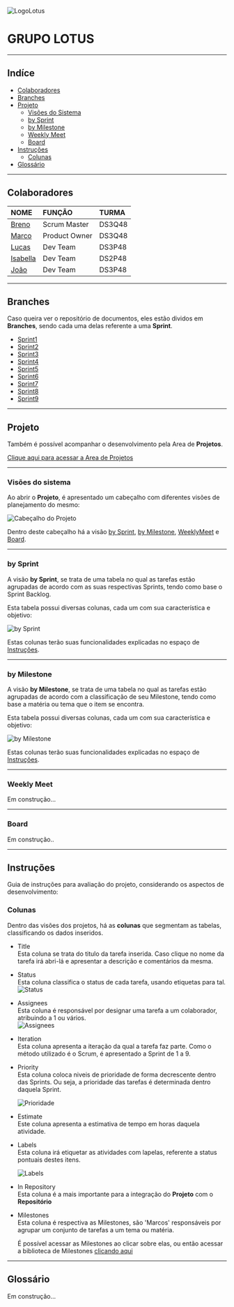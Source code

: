 ![LogoLotus](https://github.com/BrenoGramacho/PIM2024DOCS/assets/165579352/ade7424a-23d2-4c09-a780-6125ba12a537)

# GRUPO LOTUS

***

## Indíce

* [Colaboradores](https://github.com/BrenoGramacho/PIM2024DOCS?tab=readme-ov-file#colaboradores)  
* [Branches](https://github.com/BrenoGramacho/PIM2024DOCS?tab=readme-ov-file#branches)  
* [Projeto](https://github.com/BrenoGramacho/PIM2024DOCS?tab=readme-ov-file#projeto)  
  * [Visões do Sistema](https://github.com/BrenoGramacho/PIM2024DOCS?tab=readme-ov-file#vis%C3%B5es-do-sistema)  
  * [by Sprint](https://github.com/BrenoGramacho/PIM2024DOCS?tab=readme-ov-file#by-sprint)  
  * [by Milestone](https://github.com/BrenoGramacho/PIM2024DOCS?tab=readme-ov-file#by-milestone)  
  * [Weekly Meet](https://github.com/BrenoGramacho/PIM2024DOCS?tab=readme-ov-file#weekly-meet)  
  * [Board](https://github.com/BrenoGramacho/PIM2024DOCS?tab=readme-ov-file#board)  
* [Instruções](https://github.com/BrenoGramacho/PIM2024DOCS?tab=readme-ov-file#instru%C3%A7%C3%B5es)
  * [Colunas](https://github.com/BrenoGramacho/PIM2024DOCS?tab=readme-ov-file#colunas)
* [Glossário]()  

***

## Colaboradores

NOME  |  FUNÇÃO  |  TURMA
:---  |   :---  |  :---  
[Breno](https://github.com/BrenoGramacho)  |  Scrum Master  |  DS3Q48
[Marco](https://github.com/MarocAntonio)  |  Product Owner  |  DS3Q48
[Lucas](https://github.com/lucasmmoreira25)  |  Dev Team  |  DS3P48
[Isabella](https://github.com/isinhaaln)  |  Dev Team  |  DS2P48
[João](https://github.com/D31Z3)  |  Dev Team  |  DS3P48

***

## Branches

Caso queira ver o repositório de documentos, eles estão dividos em **Branches**, sendo cada uma delas referente a uma **Sprint**.

* [Sprint1](https://github.com/BrenoGramacho/PIM2024DOCS/tree/Sprint-1)  
* [Sprint2](https://github.com/BrenoGramacho/PIM2024DOCS/tree/Sprint-2)  
* [Sprint3](https://github.com/BrenoGramacho/PIM2024DOCS/tree/Sprint-3)  
* [Sprint4](https://github.com/BrenoGramacho/PIM2024DOCS/tree/Sprint-4)  
* [Sprint5](https://github.com/BrenoGramacho/PIM2024DOCS/tree/Sprint-5)  
* [Sprint6](https://github.com/BrenoGramacho/PIM2024DOCS/tree/Sprint-6)  
* [Sprint7](https://github.com/BrenoGramacho/PIM2024DOCS/tree/Sprint-7)  
* [Sprint8](https://github.com/BrenoGramacho/PIM2024DOCS/tree/Sprint-8)  
* [Sprint9](https://github.com/BrenoGramacho/PIM2024DOCS/tree/Sprint-9)  

***

## Projeto

Também é possível acompanhar o desenvolvimento pela Area de **Projetos**.

[Clique aqui para acessar a Area de Projetos](https://github.com/users/BrenoGramacho/projects/1)
 
***

### Visões do sistema

Ao abrir o **Projeto**, é apresentado um cabeçalho com diferentes visões de planejamento do mesmo:

![Cabeçalho do Projeto](https://github.com/BrenoGramacho/PIM2024DOCS/assets/165579352/5d070f6a-48df-4b31-84d7-f6e746084663)

Dentro deste cabeçalho há a visão [by Sprint](https://github.com/users/BrenoGramacho/projects/1/views/1), [by Milestone](https://github.com/users/BrenoGramacho/projects/1/views/17), [WeeklyMeet](https://github.com/users/BrenoGramacho/projects/1/views/14) e [Board](https://github.com/users/BrenoGramacho/projects/1/views/15).

***

### by Sprint

A visão **by Sprint**, se trata de uma tabela no qual as tarefas estão agrupadas de acordo com as suas respectivas Sprints, tendo como base o Sprint Backlog.

Esta tabela possui diversas colunas, cada um com sua característica e objetivo:

![by Sprint](https://github.com/BrenoGramacho/PIM2024DOCS/assets/165579352/2550c213-e6ec-406c-aac2-c44ce50a600c)
  
Estas colunas terão suas funcionalidades explicadas no espaço de [Instruções](##Instruções).

***

### by Milestone

A visão **by Milestone**, se trata de uma tabela no qual as tarefas estão agrupadas de acordo com a classificação de seu Milestone, tendo como base a matéria ou tema que o item se encontra.

Esta tabela possui diversas colunas, cada um com sua característica e objetivo:

![by Milestone](https://github.com/BrenoGramacho/PIM2024DOCS/assets/165579352/9098d7e1-68de-4e45-a63f-49b4f03dc637)
  
Estas colunas terão suas funcionalidades explicadas no espaço de [Instruções](##Instruções).

***

### Weekly Meet

Em construção...

***

### Board

Em construção..

***

## Instruções

Guia de instruções para avaliação do projeto, considerando os aspectos de desenvolvimento:

### Colunas

Dentro das visões dos projetos, há as **colunas** que segmentam as tabelas, classificando os dados inseridos.

* Title    
  Esta coluna se trata do titulo da tarefa inserida. Caso clique no nome da tarefa irá abri-lá e apresentar a descrição e comentários da mesma.  
   
* Status  
  Esta coluna classifica o status de cada tarefa, usando etiquetas para tal.    
  ![Status](https://github.com/BrenoGramacho/PIM2024DOCS/assets/165579352/a6897ad6-d33c-4703-a82b-fa01ce6bbccb)  
    
* Assignees  
  Esta coluna é responsável por designar uma tarefa a um colaborador, atribuindo a 1 ou vários.  
  ![Assignees](https://github.com/BrenoGramacho/PIM2024DOCS/assets/165579352/4e76b619-a912-4003-a396-8ce7e2bea816)  
    
* Iteration  
  Esta coluna apresenta a iteração da qual a tarefa faz parte. Como o método utilizado é o Scrum, é apresentado a Sprint de 1 a 9.  
    
* Priority  
  Esta coluna coloca niveis de prioridade de forma decrescente dentro das Sprints. Ou seja, a prioridade das tarefas é determinada dentro daquela Sprint.  
  
  ![Prioridade](https://github.com/BrenoGramacho/PIM2024DOCS/assets/165579352/ba5ff90e-a9f7-469c-b988-56c3cb574f78)   

* Estimate  
  Este coluna apresenta a estimativa de tempo em horas daquela atividade.  
    
* Labels  
  Esta coluna irá etiquetar as atividades com lapelas, referente a status pontuais destes itens.    
  
  ![Labels](https://github.com/BrenoGramacho/PIM2024DOCS/assets/165579352/89fa89bc-88cf-4617-a348-534c51723102)  
    
* In Repository  
  Esta coluna é a mais importante para a integração do **Projeto** com o **Repositório**  
    
* Milestones  
  Esta coluna é respectiva as Milestones, são 'Marcos' responsáveis por agrupar um conjunto de tarefas a um tema ou matéria.      
    
  É possível acessar as Milestones ao clicar sobre elas, ou então acessar a biblioteca de Milestones [clicando aqui](https://github.com/BrenoGramacho/PIM2024DOCS/milestones)  
  
***
  
## Glossário  
  
Em construção...

